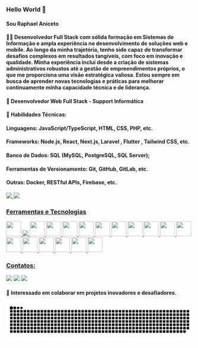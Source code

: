 ### Hello World 👋

#### Sou Raphael Aniceto

#### 👨‍💻 Desenvolvedor Full Stack com sólida formação em Sistemas de Informação e ampla experiência no desenvolvimento de soluções web e mobile. Ao longo da minha trajetória, tenho sido capaz de transformar desafios complexos em resultados tangíveis, com foco em inovação e qualidade. Minha experiência inclui desde a criação de sistemas administrativos robustos até a gestão de empreendimentos próprios, o que me proporciona uma visão estratégica valiosa. Estou sempre em busca de aprender novas tecnologias e práticas para melhorar continuamente minha capacidade técnica e de liderança.

#### 💼 Desenvolvedor Web Full Stack - Support Informática

#### 🔧 Habilidades Técnicas:

####    Linguagens: JavaScript/TypeScript, HTML, CSS, PHP, etc.
####    Frameworks: Node.js, React, Next.js, Laravel , Flutter , Tailwind CSS, etc.
####    Banco de Dados: SQL (MySQL, PostgreSQL, SQL Server);
####    Ferramentas de Versionamento: Git, GitHub, GitLab, etc.
####    Outras: Docker, RESTful APIs, Firebase, etc.

<!--
**rsaniceto14/rsaniceto14** is a ✨ _special_ ✨ repository because its `README.md` (this file) appears on your GitHub profile.

Here are some ideas to get you started:

- 🔭 I’m currently working on ...
- 🌱 I’m currently learning ...
- 👯 I’m looking to collaborate on ...
- 🤔 I’m looking for help with ...
- 💬 Ask me about ...
- 📫 How to reach me: ...
- 😄 Pronouns: ...
- ⚡ Fun fact: ...
-->

<div>
<a href="https://github.com/rsaniceto14">
<img loading="lazy" height="180em" src="https://github-readme-stats.vercel.app/api/top-langs/?username=rsaniceto14&layout=compact&langs_count=7&theme=transparent"/>
<img loading="lazy" height="180em" src="https://github-readme-stats.vercel.app/api?username=rsaniceto14&show_icons=true&theme=transparent&include_all_commits=true&count_private=true"/>
</div>


### Ferramentas e Tecnologias
<img src="https://cdn.jsdelivr.net/gh/devicons/devicon@latest/icons/css3/css3-original.svg" width="40" height="40"/> <img src="https://cdn.jsdelivr.net/gh/devicons/devicon@latest/icons/docker/docker-original.svg" widht="40" height="40"/> <img loading="lazy" src="https://cdn.jsdelivr.net/gh/devicons/devicon/icons/git/git-original.svg" width="40" height="40"/> <img src="https://cdn.jsdelivr.net/gh/devicons/devicon@latest/icons/bootstrap/bootstrap-original.svg" width="40" height="40"/> 
            <img src="https://cdn.jsdelivr.net/gh/devicons/devicon@latest/icons/html5/html5-plain.svg" width="40" height ="40" /> 
            <img src="https://cdn.jsdelivr.net/gh/devicons/devicon@latest/icons/javascript/javascript-plain.svg" width ="40" height= "40" /> 
            <img src="https://cdn.jsdelivr.net/gh/devicons/devicon@latest/icons/laravel/laravel-original.svg" width="40" height="40"/> 
            <img src="https://cdn.jsdelivr.net/gh/devicons/devicon@latest/icons/mysql/mysql-original.svg" width="40" height="40"/>
            <img src="https://cdn.jsdelivr.net/gh/devicons/devicon@latest/icons/postgresql/postgresql-original.svg" width="40" height="40"/>
            <img src="https://cdn.jsdelivr.net/gh/devicons/devicon@latest/icons/npm/npm-original-wordmark.svg" width="40" height="40"/>
            <img src="https://cdn.jsdelivr.net/gh/devicons/devicon@latest/icons/php/php-original.svg" width="40" height="40"/>
            <img src="https://cdn.jsdelivr.net/gh/devicons/devicon@latest/icons/portainer/portainer-original-wordmark.svg" width="40" height="40"/>
            <img src="https://cdn.jsdelivr.net/gh/devicons/devicon@latest/icons/react/react-original.svg" width="40" height="40"/>
            <img src="https://cdn.jsdelivr.net/gh/devicons/devicon@latest/icons/sqldeveloper/sqldeveloper-original.svg" width="40" height="40"/>
            <img src="https://cdn.jsdelivr.net/gh/devicons/devicon@latest/icons/tailwindcss/tailwindcss-original-wordmark.svg" width="40" height="40"/>
            <img src="https://cdn.jsdelivr.net/gh/devicons/devicon@latest/icons/nextjs/nextjs-original.svg" width="40" height="40"/>
            <img src="https://cdn.jsdelivr.net/gh/devicons/devicon@latest/icons/nodejs/nodejs-original.svg" width="40" height="40"/>
            <img src="https://cdn.jsdelivr.net/gh/devicons/devicon@latest/icons/flutter/flutter-original.svg" width="40" height="40"/>
          
### Contatos:

<div>
<a href="https://instagram.com/oraphaelaniceto" target="_blank"><img loading="lazy" src="https://img.shields.io/badge/-Instagram-%23E4405F?style=for-the-badge&logo=instagram&logoColor=white" target="_blank"></a>
<a href = "mailto:raphaelaniceto14@gmail.com"><img loading="lazy" src="https://img.shields.io/badge/Gmail-D14836?style=for-the-badge&logo=gmail&logoColor=white" target="_blank"></a>
<a href="https://www.linkedin.com/in/raphaelaniceto" target="_blank"><img loading="lazy" src="https://img.shields.io/badge/-LinkedIn-%230077B5?style=for-the-badge&logo=linkedin&logoColor=white" target="_blank"></a>   
</div>
          
            
#### 👀 Interessado em colaborar em projetos inovadores e desafiadores.
          
          
![snake gif](https://github.com/rsaniceto14/rsaniceto14/blob/main/github-contribution-grid-snake.svg)          
          
          
          
          
          

                   


          
          
